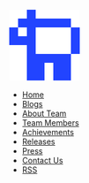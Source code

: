 ![](/img/logo-walk.gif)

<ul class="n">
<li class="n"><a class="n" href="/index.html#">Home</a></li>
<li class="n"><a class="n" href="/index.html#blogs">Blogs</a></li>
<li class="n"><a class="n" href="/index.html#about-team">About Team</a></li>
<li class="n"><a class="n" href="/index.html#team-members">Team Members</a></li>
<li class="n"><a class="n" href="/index.html#achievements">Achievements</a></li>
<li class="n"><a class="n" href="/index.html#releases">Releases</a></li>
<li class="n"><a class="n" href="/index.html#press">Press</a></li>
<li class="n"><a class="n" href="/index.html#contact-us">Contact Us</a></li>
<li class="n"><a class="n" href="/rss.xml">RSS</a></li>
</ul>

